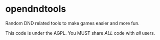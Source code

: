 # opendndtools
Random DND related tools to make games easier and more fun.

This code is under the AGPL. You MUST share *ALL* code with *all* users.
